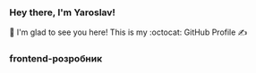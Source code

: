 ### Hey there, I'm Yaroslav! 
👋 I'm glad to see you here! This is my :octocat: GitHub Profile ✍️

### frontend-розробник


